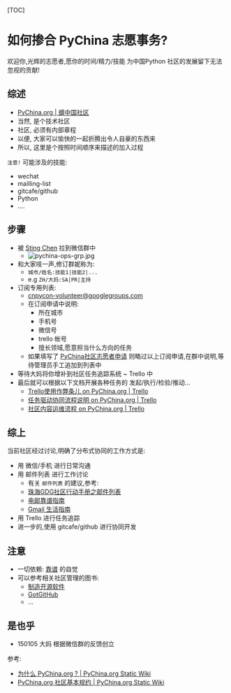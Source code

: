 [TOC]

# 如何掺合 PyChina 志愿事务?
欢迎你,光辉的志愿者,愿你的时间/精力/技能 为中国Python 社区的发展留下无法忽视的贡献!

## 综述
- [PyChina.org | 蠎中国社区](http://pychina.org/about.html) 
- 当然, 是个技术社区
- 社区, 必须有内部章程
- 以便, 大家可以愉快的一起折腾出令人自豪的东西来
- 所以, 这里是个按照时间顺序来描述的加入过程

`注意!` 可能涉及的技能:

- wechat
- mailling-list
- gitcafe/github
- Python
- ....

## 步骤
+ 被 [Sting Chen](http://pychina.org/volunteer/sting_chen.html) 拉到微信群中
    * ![pychina-ops-grp.jpg](http://zoomq.qiniudn.com/CPyUG/PyCon2015China/pychina-ops-grp.jpg?imageView2/2/w/320)
+ 和大家吱一声,修订群妮称为:
    + `城市/姓名:技能1|技能2|...`
    + e.g `ZH/大妈:SA|PR|主持`
+ 订阅专用列表:
    * [cnpycon-volunteer@googlegroups.com](https://groups.google.com/forum/#!newtopic/cnpycon-volunteer)
    * 在订阅申请中说明:
        - 所在城市
        - 手机号
        - 微信号
        - trello 帐号
        - 擅长领域,愿意担当什么方向的任务
    * 如果填写了 [PyChina社区志愿者申请](https://jinshuju.net/f/hNGEHA) 则略过以上订阅申请,在群中说明,等待管理员手工追加到列表中
+ 等待大妈将你增补到社区任务追踪系统 ~ Trello 中
+ 最后就可以根据以下文档开展各种任务的 发起/执行/检验/推动...
    * [Trello使用作弊条儿 on PyChina.org | Trello](https://trello.com/c/ADr2o8gJ/11-trello)
    * [任务驱动协同流程说明 on PyChina.org | Trello](https://trello.com/c/SXdekOD2/13--)
    * [社区内容运维流程 on PyChina.org | Trello](https://trello.com/c/CzsOUVrm/6--)


## 综上

当前社区经过讨论,明确了分布式协同的工作方式是:

- 用 微信/手机 进行日常沟通
- 用 邮件列表 进行工作讨论
    + 有关 `邮件列表` 的建议,参考:
    + [珠海GDG社区行动手册之邮件列表](http://blog.zhgdg.org/2013-06/zh-gdg-mailing/)
    + [电邮靠谱指南](http://blog.zhgdg.org/2014-02/email-kaopulity-guider/)
    + [Gmail 生活指南](http://blog.zhgdg.org/2014-02/livin-gmail-guider/)
- 用 Trello 进行任务追踪
- 进一步的,使用 gitcafe/github 进行协同开发

## 注意

- 一切依赖: [靠谱](http://wiki.woodpecker.org.cn/moin/KaoPulity) 的自觉
- 可以参考相关社区管理的图书:
    + [制造开源软件](http://producingoss.com/zh/)
    + [GotGitHub](file:///Users/zoomq/Works/5git/abtGit/gotgithub/index.html)
    + ...


## 是也乎
- 150105 大妈 根据微信群的反馈创立


参考:

- [为什么 PyChina.org ? | PyChina.org Static Wiki](http://wiki.pychina.org/IMHO/2014-12-31-why-pychina.html)
- [PyChina.org 社区基本规约 | PyChina.org Static Wiki](http://wiki.pychina.org/IMHO/2014-12-30-base-rules-for-team.html)

